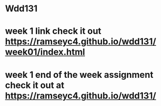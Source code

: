 # Wdd131 

# week 1 link check it out  https://ramseyc4.github.io/wdd131/week01/index.html

# week 1 end of the week assignment check it out at https://ramseyc4.github.io/wdd131/
